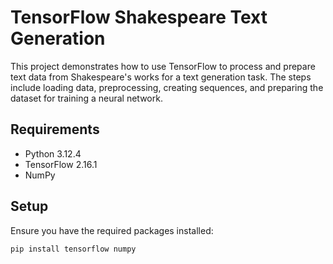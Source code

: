 # TensorFlow Shakespeare Text Generation

This project demonstrates how to use TensorFlow to process and prepare text data from Shakespeare's works for a text generation task. The steps include loading data, preprocessing, creating sequences, and preparing the dataset for training a neural network.

## Requirements

- Python 3.12.4
- TensorFlow 2.16.1
- NumPy

## Setup

Ensure you have the required packages installed:

```bash
pip install tensorflow numpy
